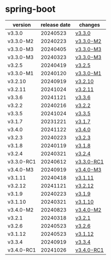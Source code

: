# spring-boot

|  version   | release date |                changes                 |
|------------|--------------|----------------------------------------|
| v3.3.0     | 20240523     | [v3.3.0](./v3.3.0-20240523.md)         |
| v3.3.0-M2  | 20240223     | [v3.3.0-M2](./v3.3.0-M2-20240223.md)   |
| v3.3.0-M3  | 20240405     | [v3.3.0-M3](./v3.3.0-M3-20240405.md)   |
| v3.3.0-M3  | 20240323     | [v3.3.0-M3](./v3.3.0-M3-20240323.md)   |
| v3.2.5     | 20240419     | [v3.2.5](./v3.2.5-20240419.md)         |
| v3.3.0-M1  | 20240120     | [v3.3.0-M1](./v3.3.0-M1-20240120.md)   |
| v3.2.10    | 20240919     | [v3.2.10](./v3.2.10-20240919.md)       |
| v3.2.11    | 20241024     | [v3.2.11](./v3.2.11-20241024.md)       |
| v3.3.6     | 20241121     | [v3.3.6](./v3.3.6-20241121.md)         |
| v3.2.2     | 20240216     | [v3.2.2](./v3.2.2-20240216.md)         |
| v3.3.5     | 20241024     | [v3.3.5](./v3.3.5-20241024.md)         |
| v3.1.7     | 20231221     | [v3.1.7](./v3.1.7-20231221.md)         |
| v3.4.0     | 20241122     | [v3.4.0](./v3.4.0-20241122.md)         |
| v3.2.3     | 20240223     | [v3.2.3](./v3.2.3-20240223.md)         |
| v3.1.8     | 20240119     | [v3.1.8](./v3.1.8-20240119.md)         |
| v3.2.4     | 20240321     | [v3.2.4](./v3.2.4-20240321.md)         |
| v3.3.0-RC1 | 20240612     | [v3.3.0-RC1](./v3.3.0-RC1-20240612.md) |
| v3.4.0-M3  | 20240919     | [v3.4.0-M3](./v3.4.0-M3-20240919.md)   |
| v3.1.11    | 20240418     | [v3.1.11](./v3.1.11-20240418.md)       |
| v3.2.12    | 20241121     | [v3.2.12](./v3.2.12-20241121.md)       |
| v3.1.9     | 20240223     | [v3.1.9](./v3.1.9-20240223.md)         |
| v3.1.10    | 20240321     | [v3.1.10](./v3.1.10-20240321.md)       |
| v3.4.0-M2  | 20240823     | [v3.4.0-M2](./v3.4.0-M2-20240823.md)   |
| v3.2.1     | 20240318     | [v3.2.1](./v3.2.1-20240318.md)         |
| v3.2.6     | 20240523     | [v3.2.6](./v3.2.6-20240523.md)         |
| v3.1.12    | 20240523     | [v3.1.12](./v3.1.12-20240523.md)       |
| v3.3.4     | 20240919     | [v3.3.4](./v3.3.4-20240919.md)         |
| v3.4.0-RC1 | 20241026     | [v3.4.0-RC1](./v3.4.0-RC1-20241026.md) |

